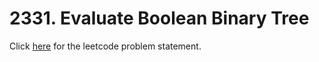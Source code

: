 # 2331. Evaluate Boolean Binary Tree

Click [here](https://leetcode.com/problems/evaluate-boolean-binary-tree/) for the leetcode problem statement.
